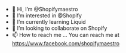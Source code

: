 - 👋 Hi, I’m @Shopifymaestro
- 👀 I’m interested in @Shopify
- 🌱 I’m currently learning Liquid
- 💞️ I’m looking to collaborate on Shopify
- 📫 How to reach me ...
You can reach me at https://www.facebook.com/shopifymaestro
<!---
Shopifymaestro/Shopifymaestro is a ✨ special ✨ repository because its `README.md` (this file) appears on your GitHub profile.
You can click the Preview link to take a look at your changes.
--->
    
